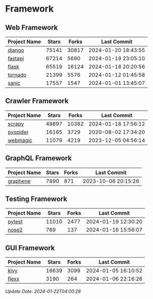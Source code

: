 # Framework

## Web Framework
| Project Name | Stars | Forks | Last Commit |
| ------------ | ----- | ----- | ----------- |
| [django](https://github.com/django/django) | 75141 | 30817 | 2024-01-20 18:43:55 |
| [fastapi](https://github.com/tiangolo/fastapi) | 67214 | 5690 | 2024-01-19 23:05:10 |
| [flask](https://github.com/pallets/flask) | 65519 | 16124 | 2024-01-18 20:20:56 |
| [tornado](https://github.com/tornadoweb/tornado) | 21399 | 5576 | 2024-01-12 01:45:58 |
| [sanic](https://github.com/sanic-org/sanic) | 17557 | 1547 | 2024-01-01 13:45:07 |

## Crawler Framework
| Project Name | Stars | Forks | Last Commit |
| ------------ | ----- | ----- | ----------- |
| [scrapy](https://github.com/scrapy/scrapy) | 49897 | 10382 | 2024-01-18 17:56:12 |
| [pyspider](https://github.com/binux/pyspider) | 16165 | 3729 | 2020-08-02 17:34:20 |
| [webmagic](https://github.com/code4craft/webmagic) | 11079 | 4219 | 2023-12-05 04:56:14 |

## GraphQL Framework
| Project Name | Stars | Forks | Last Commit |
| ------------ | ----- | ----- | ----------- |
| [graphene](https://github.com/graphql-python/graphene) | 7890 | 871 | 2023-10-06 20:15:26 |

## Testing Framework
| Project Name | Stars | Forks | Last Commit |
| ------------ | ----- | ----- | ----------- |
| [pytest](https://github.com/pytest-dev/pytest) | 11010 | 2477 | 2024-01-19 12:30:20 |
| [nose2](https://github.com/nose-devs/nose2) | 769 | 137 | 2024-01-16 15:56:07 |

## GUI Framework
| Project Name | Stars | Forks | Last Commit |
| ------------ | ----- | ----- | ----------- |
| [kivy](https://github.com/kivy/kivy) | 16639 | 3099 | 2024-01-05 16:10:52 |
| [flexx](https://github.com/flexxui/flexx) | 3190 | 264 | 2024-01-06 22:16:26 |

*Update Date: 2024-01-22T04:00:28*